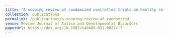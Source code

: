 ```yaml
---
title: "A scoping review of randomized controlled trials on healthy relationship skills and sexual health for autistic youth"
collection: publications
permalink: /publications/a-scoping-review-of-randomized
venue: Review Journal of Autism and Developmental Disorders
paperurl: https://doi.org/10.1007/s40489-021-00274-7
---
```

